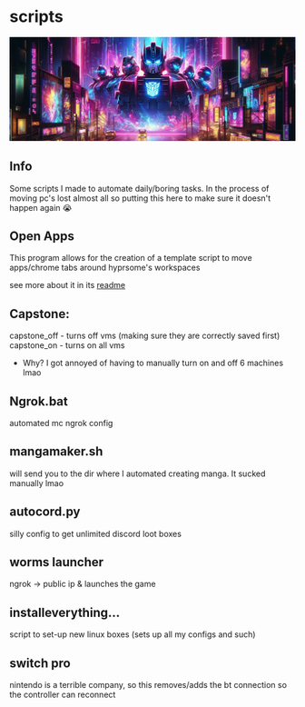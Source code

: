 # scripts
![autobot](./autobot.jpeg)
## Info
Some scripts I made to automate daily/boring tasks. In the process of moving pc's lost almost all so putting this here to make sure it doesn't happen again :sob:
 
## Open Apps
This program allows for the creation of a template script to move apps/chrome tabs around hyprsome's workspaces   

see more about it in its [readme](https://github.com/Ryushe/scripts/tree/main/open_apps)

## Capstone:   
capstone_off - turns off vms (making sure they are correctly saved first)  
capstone_on - turns on all vms  
- Why? I got annoyed of having to manually turn on and off 6 machines lmao

## Ngrok.bat 
automated mc ngrok config

## mangamaker.sh 
will send you to the dir where I automated creating manga. It sucked manually lmao

## autocord.py 
silly config to get unlimited discord loot boxes

## worms launcher 
ngrok -> public ip & launches the game 

## installeverything... 
script to set-up new linux boxes (sets up all my configs and such)

## switch pro 
nintendo is a terrible company, so this removes/adds the bt connection so the controller can reconnect

